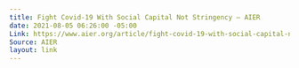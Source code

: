 ```yaml
---
title: Fight Covid-19 With Social Capital Not Stringency – AIER
date: 2021-08-05 06:26:00 -05:00
Link: https://www.aier.org/article/fight-covid-19-with-social-capital-not-stringency/
Source: AIER
layout: link
---
```


